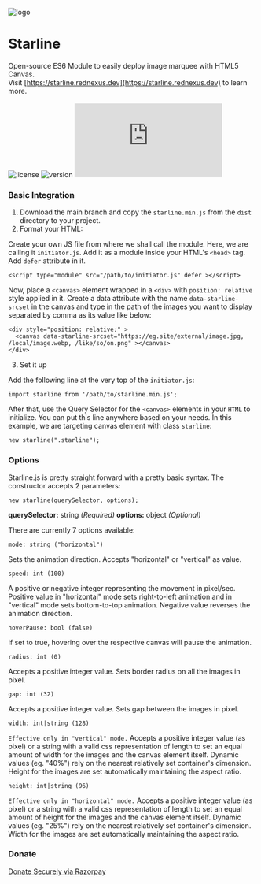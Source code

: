 ![logo](https://starline.rednexus.dev/imx/git.webp)
# Starline
Open-source ES6 Module to easily deploy image marquee with HTML5 Canvas.<br />
Visit [https://starline.rednexus.dev](https://starline.rednexus.dev) to learn more.<br />
<br />
![license](https://img.shields.io/github/license/PhoenixBWS/starline?label=license)
![version](https://img.shields.io/github/v/release/PhoenixBWS/starline)
![size](https://img.shields.io/github/size/PhoenixBWS/starline/dist/starline.min.js?label=minified&logo=javascript)

### Basic Integration
1. Download the main branch and copy the `starline.min.js` from the `dist` directory to your project.
2. Format your HTML:

Create your own JS file from where we shall call the module. Here, we are calling it `initiator.js`. Add it as a module inside your HTML's `<head>` tag. Add `defer` attribute in it.
```
<script type="module" src="/path/to/initiator.js" defer ></script>
```
Now, place a `<canvas>` element wrapped in a `<div>` with `position: relative` style applied in it. Create a data attribute with the name `data-starline-srcset` in the canvas and type in the path of the images you want to display separated by comma as its value like below:
```
<div style="position: relative;" >
  <canvas data-starline-srcset="https://eg.site/external/image.jpg, /local/image.webp, /like/so/on.png" ></canvas>
</div>
```
3. Set it up

Add the following line at the very top of the `initiator.js`:
```
import starline from '/path/to/starline.min.js';
```
After that, use the Query Selector for the `<canvas>` elements in your `HTML` to initialize. You can put this line anywhere based on your needs. In this example, we are targeting canvas element with class `starline`:
```
new starline(".starline");
```

### Options
Starline.js is pretty straight forward with a pretty basic syntax. The constructor accepts 2 parameters:
```
new starline(querySelector, options);
```

**querySelector:** string _(Required)_
**options:** object _(Optional)_

There are currently 7 options available:

```
mode: string ("horizontal")
```
Sets the animation direction. Accepts "horizontal" or "vertical" as value.

```
speed: int (100)
```
A positive or negative integer representing the movement in pixel/sec. Positive value in "horizontal" mode sets right-to-left animation and in "vertical" mode sets bottom-to-top animation. Negative value reverses the animation direction.

```
hoverPause: bool (false)
```
If set to true, hovering over the respective canvas will pause the animation.

```
radius: int (0)
```
Accepts a positive integer value. Sets border radius on all the images in pixel.

```
gap: int (32)
```
Accepts a positive integer value. Sets gap between the images in pixel.

```
width: int|string (128)
```
`Effective only in "vertical" mode.` Accepts a positive integer value (as pixel) or a string with a valid css representation of length to set an equal amount of width for the images and the canvas element itself. Dynamic values (eg. "40%") rely on the nearest relatively set container's dimension. Height for the images are set automatically maintaining the aspect ratio.

```
height: int|string (96)
```
`Effective only in "horizontal" mode.` Accepts a positive integer value (as pixel) or a string with a valid css representation of length to set an equal amount of height for the images and the canvas element itself. Dynamic values (eg. "25%") rely on the nearest relatively set container's dimension. Width for the images are set automatically maintaining the aspect ratio.

### Donate
[Donate Securely via Razorpay](https://rzp.io/l/wwBSX4qM)
